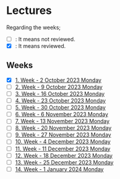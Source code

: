 # Lectures

Regarding the weeks;
- [ ] : It means not reviewed.
- [x] : It means reviewed.

## Weeks
- [x] [1. Week - 2 October 2023 Monday](01_02_10_2023.md)
- [ ] [2. Week - 9 October 2023 Monday](02_09_10_2023.md)
- [ ] [3. Week - 16 October 2023 Monday](03_16_10_2023.md)
- [ ] [4. Week - 23 October 2023 Monday](04_23_10_2023.md)
- [ ] [5. Week - 30 October 2023 Monday](05_30_10_2023.md)
- [ ] [6. Week - 6 November 2023 Monday](06_06_11_2023.md)
- [ ] [7. Week - 13 November 2023 Monday](07_13_11_2023.md)
- [ ] [8. Week - 20 November 2023 Monday](08_20_11_2023.md)
- [ ] [9. Week - 27 November 2023 Monday](09_27_11_2023.md)
- [ ] [10. Week - 4 December 2023 Monday](10_04_12_2023.md)
- [ ] [11. Week - 11 December 2023 Monday](11_11_12_2023.md)
- [ ] [12. Week - 18 December 2023 Monday](12_18_12_2023.md)
- [ ] [13. Week - 25 December 2023 Monday](13_25_12_2023.md)
- [ ] [14. Week - 1 January 2024 Monday](14_01_01_2024.md)
